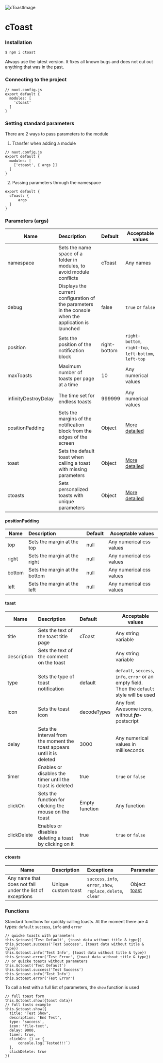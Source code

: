 ![cToastImage](https://github.com/LorexIQ/ctoast-nuxt/tree/master/assets/imgs/cToast.png)

# cToast

### Installation

```bash
$ npm i ctoast
```

Always use the latest version. It fixes all known bugs and does not cut out anything that was in the past.

### Connecting to the project

```nashorn js
// nuxt.config.js
export default {
  modules: [
    'ctoast'
  ]
}
```

### Setting standard parameters

There are 2 ways to pass parameters to the module

1. Transfer when adding a module
```nashorn js
// nuxt.config.js
export default {
  modules: [
    ['ctoast', { args }]
  ]
}
```
2. Passing parameters through the namespace
```nashorn js
export default {
  cToast: {
      args
  }  
}
```

### Parameters (args)

| Name                 | Description                                                                                          | Default      | Acceptable values                                      |
|----------------------|:-----------------------------------------------------------------------------------------------------|:-------------|--------------------------------------------------------|
| namespace            | Sets the name space of a folder in modules, to avoid module conflicts                                | cToast       | Any names                                              |
| debug                | Displays the current configuration of the parameters in the console when the application is launched | false        | `true` or `false`                                      |
| position             | Sets the position of the notification block                                                          | right-bottom | `right-bottom`, `right-top`, `left-bottom`, `left-top` |
| maxToasts            | Maximum number of toasts per page at a time                                                          | 10           | Any numerical values                                   |
| infinityDestroyDelay | The time set for endless toasts                                                                      | 999999       | Any numerical values                                   |
| positionPadding      | Sets the margins of the notification block from the edges of the screen                              | Object       | [More detailed](#position_padding)                     |
| toast                | Sets the default toast when calling a toast with missing parameters                                  | Object       | [More detailed](#toast)                                |
| ctoasts              | Sets personalized toasts with unique parameters                                                      | Object       | [More detailed](#ctoasts)                              |

<a name="position_padding"></a>
#### positionPadding

| Name   | Description                   | Default | Acceptable values           |
|--------|:------------------------------|:--------|-----------------------------|
| top    | Sets the margin at the top    | null    | Any numerical css values    |
| right  | Sets the margin at the right  | null    | Any numerical css values    |
| bottom | Sets the margin at the bottom | null    | Any numerical css values    |
| left   | Sets the margin at the left   | null    | Any numerical css values    |

<a name="toast"></a>
#### toast

| Name        | Description                                                             | Default        | Acceptable values                                                                              |
|-------------|:------------------------------------------------------------------------|:---------------|------------------------------------------------------------------------------------------------|
| title       | Sets the text of the toast title page                                   | cToast         | Any string variable                                                                            |
| description | Sets the text of the comment on the toast                               |                | Any string variable                                                                            |
| type        | Sets the type of toast notification                                     | default        | `default`, `seccess`, `info`, `error` or an empty field. Then the `default` style will be used |
| icon        | Sets the toast icon                                                     | decodeTypes    | Any font Awesome icons, without **_fa-_** postscript                                           |
| delay       | Sets the interval from the moment the toast appears until it is deleted | 3000           | Any numerical values in milliseconds                                                           |
| timer       | Enables or disables the timer until the toast is deleted                | true           | `true` or `false`                                                                              |
| clickOn     | Sets the function for clicking the mouse on the toast                   | Empty function | Any function                                                                                   |
| clickDelete | Enables or disables deleting a toast by clicking on it                  | true           | `true` or `false`                                                                              |

<a name="ctoasts"></a>
#### ctoasts
| Name                                                      | Description          | Exceptions                                                       | Parameter              |
|-----------------------------------------------------------|:---------------------|:-----------------------------------------------------------------|------------------------|
| Any name that does not fall under the list of exceptions  | Unique custom toast  | `success`, `info`, `error`, `show`, `replace`, `delete`, `clear` | Object [toast](#toast) |

<a name="functions"></a>
### Functions

Standard functions for quickly calling toasts. At the moment there are 4 types: `default` `success`, `info` and `error`

```nashorn js
// quicke toasts with parameters
this.$ctoast('Test Default', {toast data without title & type})
this.$ctoast.success('Test Success', {toast data without title & type})
this.$ctoast.info('Test Info', {toast data without title & type})
this.$ctoast.error('Test Error', {toast data without title & type})
// or quicke toasts without parameters
this.$ctoast('Test Default')
this.$ctoast.success('Test Success')
this.$ctoast.info('Test Info')
this.$ctoast.error('Test Error')
```

To call a test with a full list of parameters, the `show` function is used

```nashorn js
// full toast form
this.$ctoast.show({toast data})
// full tosts example
this.$ctoast.show({
  title: 'Test Show',
  description: 'End Test',
  type: 'success',
  icon: 'file-text',
  delay: 9000,
  timer: true,
  clickOn: () => {
      console.log(`Tested!!!`)
  },
  clickDelete: true
})
```
